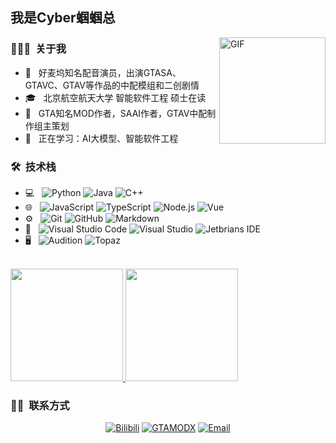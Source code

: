 <h2> 我是Cyber蝈蝈总</h2>

<img align="right" alt="GIF" height="170px" src="https://media.giphy.com/media/v1.Y2lkPTc5MGI3NjExdnF6eGttdWJ2cDR3YnA4Nm80Zmw4bWplNGUyYjdnaWx3NmV6NWlpcCZlcD12MV9naWZzX3NlYXJjaCZjdD1n/h6c7hGShPQwMs3UBLY/giphy.gif" />

<h3> 👨🏻‍💻 &nbsp;关于我 </h3>

- 🤔 &nbsp; 好麦坞知名配音演员，出演GTASA、GTAVC、GTAV等作品的中配模组和二创剧情
- 🎓 &nbsp; 北京航空航天大学 智能软件工程 硕士在读
- 💼 &nbsp; GTA知名MOD作者，SAAI作者，GTAV中配制作组主策划
- 🌱 &nbsp; 正在学习：AI大模型、智能软件工程

<h3> 🛠 &nbsp;技术栈</h3>

- 💻 &nbsp;
  ![Python](https://img.shields.io/badge/-Python-333333?style=flat&logo=python)
  ![Java](https://img.shields.io/badge/-Java-333333?style=flat&logo=java)
  ![C++](https://img.shields.io/badge/-C++-333333?style=flat&logo=C%2B%2B&logoColor=00599C)
- 🌐 &nbsp;
  ![JavaScript](https://img.shields.io/badge/-JavaScript-333333?style=flat&logo=javascript)
  ![TypeScript](https://img.shields.io/badge/-TypeScript-333333?style=flat&logo=typescript)
  ![Node.js](https://img.shields.io/badge/-Node.js-333333?style=flat&logo=node.js)
  ![Vue](https://img.shields.io/badge/-Vue-333333?style=flat&logo=vuedotjs)
- ⚙️ &nbsp;
  ![Git](https://img.shields.io/badge/-Git-333333?style=flat&logo=git)
  ![GitHub](https://img.shields.io/badge/-GitHub-333333?style=flat&logo=github)
  ![Markdown](https://img.shields.io/badge/-Markdown-333333?style=flat&logo=markdown)
- 🔧 &nbsp;
  ![Visual Studio Code](https://img.shields.io/badge/-Visual%20Studio%20Code-333333?style=flat&logo=visual-studio-code&logoColor=007ACC)
  ![Visual Studio](https://img.shields.io/badge/-Visual%20Studio-333333?style=flat&logo=visual-studio)
  ![Jetbrians IDE](https://img.shields.io/badge/-Jetbrians%20IDE-333333?style=flat&logo=apachenetbeanside)
- 🖥 &nbsp;
  ![Audition](https://img.shields.io/badge/-Audition-333333?style=flat&logo=adobe-illustrator)
  ![Topaz](https://img.shields.io/badge/-Topaz-333333?style=flat&logo=adobe-photoshop)

<br/>

<a href="https://github.com/Katock-Cricket">
  <img height="180em" src="https://github-readme-stats.vercel.app/api?username=Katock-Cricket&theme=synthwave&show_icons=true"  alt=""/>
  <img height="180em" src="https://github-readme-stats.vercel.app/api/top-langs/?username=Katock-Cricket&theme=synthwave&layout=compact"  alt=""/>
</a>

<br/>

<h3> 🤝🏻 &nbsp;联系方式 </h3>

<p align="center">
<a href="https://space.bilibili.com/37706580"><img alt="Bilibili" src="https://img.shields.io/badge/Bilibili-Cyber蝈蝈总-blue?style=flat-square&logo=bilibili"></a>
<a href="https://www.gtamodx.com/author-64"><img alt="GTAMODX" src="https://img.shields.io/badge/GTAMODX-Cyber蝈蝈总-blue?style=flat-square"></a>
<a href="mailto:katockcricket@gmail.com"><img alt="Email" src="https://img.shields.io/badge/Email-katockcricket@gmail.com-blue?style=flat-square&logo=gmail"></a>
</p>
